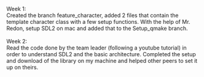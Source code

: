Week 1: <br>
Created the branch feature_character, added 2 files that contain the template character class with a few setup functions.
With the help of Mr. Redon, setup SDL2 on mac and added that to the Setup_qmake branch.
<br>
<br>
Week 2: <br>
Read the code done by the team leader (following a youtube tutorial) in order to understand SDL2 and the basic architecture. Completed the setup and download of the library on my machine and helped other peers to set it up on theirs.

